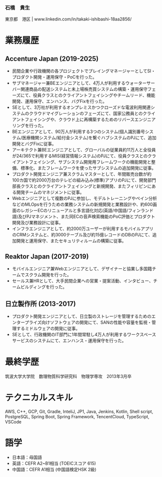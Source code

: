 <h3 align="left">石橋　貴生</h3>
<p align="left">東京都　港区 | www.linkedin.com/in/takaki-ishibashi-18aa2856/</p>

# 業務履歴
## Accenture Japan (2019-2025)
- 民間企業や行政機関の各プロジェクトでプレイングマネージャーとしてSI・プロダクト開発・運用保守・PoCを行った。
- サブマネージャー兼BEエンジニアとして、4万人が利用するウォーターサーバー関連商品の配送システムと未上場株売買システムの構築・運用保守フェーズにて、役員クラスとのクライアントフェイシングやチームリード、機能開発、運用保守、エンハンス、バグFixを行った。
- SEとして、3万社が利用するオンプレミスかつクローズドな電波利用関連システムのクラウドマイグレーションのフェーズにて、国家公務員とのクライアントフェイシングや、クラウド上に再構築するためのリバースエンジニアリングを行った。
- BEエンジニアとして、90万人が利用する3つのシステム(個人識別番号システム/医療機関システム/給付金システム)を繋ぐハブシステムのPJにて、追加開発とバグFixに従事。
- アーキテクト兼BEエンジニアとして、グローバルの従業員約11万人と全役員が24/365で利用するMIS(経営情報システム)のPJにて、役員クラスとのクライアントフェイシング、サブシステム開発用フレームワークの機能開発と整備、標準化、またフレームワークを使ったサブシステムの追加開発に従事。
- プロダクト開発エンジニア兼スクラムマスターとして、年間販売台数が約100カ国で約2000万台のテレビの組み込み(標準)アプリのPJにて、開発部門部長クラスとのクライアントフェイシングと新規開発、またフィリピンにある開発チームのマネジメントに従事。
- Webエンジニアとして複数のPJに参加し、モデルトレーニングやペイン分析などのMLOpsを行うための業務システムの新規開発と業務設計や、約600画面のレガシーECのリニューアルと多言語化対応(英語/中国語/フィンランド語)及びPJマネジメント、また同ECの音声検索機能のPoC評価とプロダクト開発及び業務設計に従事。
- インフラエンジニアとして、約2000万ユーザーが利用するモバイルアプリのCRMシステムと、約3000テーブル及び約15億レコードのDBのPJにて、追加開発と運用保守、またセキュリティルームの構築に従事。
## Reaktor Japan (2017-2019)
- モバイルエンジニア兼Webエンジニアとして、デザイナーと協業し多国籍チームでスクラム開発を行った。
- セールス兼HRとして、大手民間企業への営業・提案活動、インタビュー、チームビルディングを行った。
## 日立製作所 (2013-2017)
- プロダクト開発エンジニアとして、日立製のストレージを管理するためのエンタープライズ向けソフトウェアの開発にて、SANの性能や容量を監視・管理するミドルウェアの開発に従事。
- SEとして、行政機関のIT部門に1年間常駐し4万人が利用するワークスペースサービスのシステムにて、エンハンス・運用保守を行った。

# 最終学歴
筑波大学大学院　数理物質科学研究科　物理学専攻　2013年3月卒

# テクニカルスキル
AWS, C++, GCP, Git, Gradle, InteliJ, JP1, Java, Jenkins, Kotlin, Shell script, PostgreSQL, Spring Boot,
Spring Framework, TencentCloud, TypeScript, VSCode

# 語学
- 日本語：母国語
- 英語：CEFR A2~B1相当 (TOEICスコア 615)
- 中国語：CEFR A1相当 (中国語検定HSK 2級)
